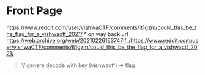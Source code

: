# Front Page
https://www.reddit.com/user/vishwaCTF/comments/lt1gzm/could_this_be_the_flag_for_a_vishwactf_2021/
^ on way back url
https://web.archive.org/web/20210226163747if_/https://www.reddit.com/user/vishwaCTF/comments/lt1gzm/could_this_be_the_flag_for_a_vishwactf_2021/

> Vigenere decode with key (vishwactf) -> flag
